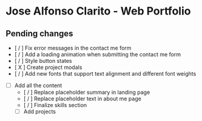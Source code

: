 # Jose Alfonso Clarito - Web Portfolio

## Pending changes
- [ / ] Fix error messages in the contact me form
- [ / ] Add a loading animation when submitting the contact me form
- [ / ] Style button states
- [ X ] Create project modals
- [ / ] Add new fonts that support text alignment and different font weights
- [ ] Add all the content
    - [ / ] Replace placeholder summary in landing page
    - [ / ] Replace placeholder text in about me page
    - [ / ] Finalize skills section
    - [ ] Add projects
